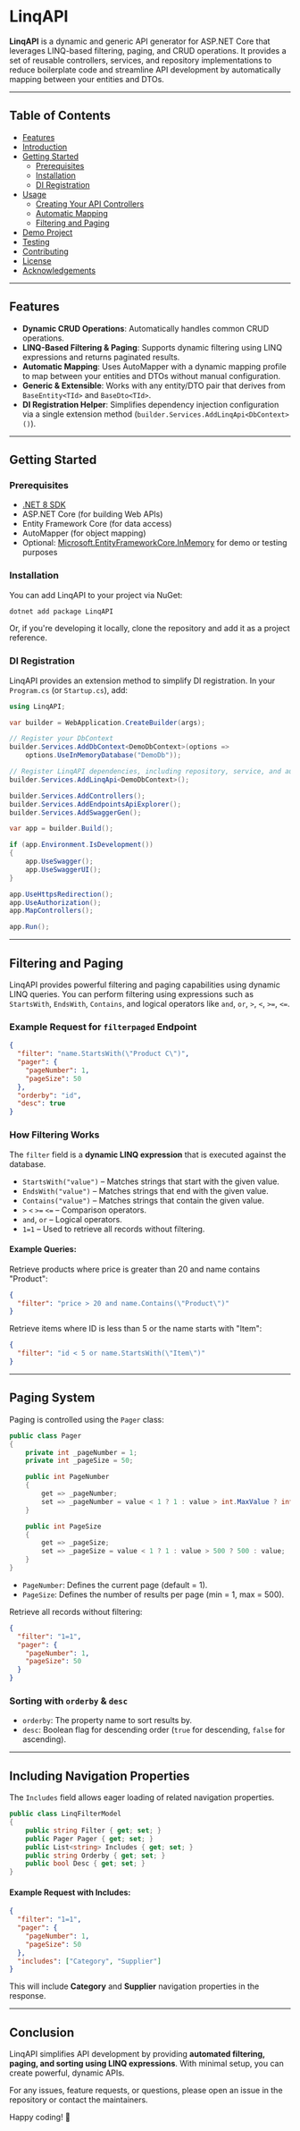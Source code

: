 # LinqAPI

**LinqAPI** is a dynamic and generic API generator for ASP.NET Core that leverages LINQ-based filtering, paging, and CRUD operations. It provides a set of reusable controllers, services, and repository implementations to reduce boilerplate code and streamline API development by automatically mapping between your entities and DTOs.

--- 

## Table of Contents

- [Features](#features)
- [Introduction](#introduction)
- [Getting Started](#getting-started)
  - [Prerequisites](#prerequisites)
  - [Installation](#installation)
  - [DI Registration](#di-registration)
- [Usage](#usage)
  - [Creating Your API Controllers](#creating-your-api-controllers)
  - [Automatic Mapping](#automatic-mapping)
  - [Filtering and Paging](#filtering-and-paging)
- [Demo Project](#demo-project)
- [Testing](#testing)
- [Contributing](#contributing)
- [License](#license)
- [Acknowledgements](#acknowledgements)

---

## Features

- **Dynamic CRUD Operations**: Automatically handles common CRUD operations.
- **LINQ-Based Filtering & Paging**: Supports dynamic filtering using LINQ expressions and returns paginated results.
- **Automatic Mapping**: Uses AutoMapper with a dynamic mapping profile to map between your entities and DTOs without manual configuration.
- **Generic & Extensible**: Works with any entity/DTO pair that derives from `BaseEntity<TId>` and `BaseDto<TId>`.
- **DI Registration Helper**: Simplifies dependency injection configuration via a single extension method (`builder.Services.AddLinqApi<DbContext>()`).

---

## Getting Started

### Prerequisites

- [.NET 8 SDK](https://dotnet.microsoft.com/download)
- ASP.NET Core  (for building Web APIs)
- Entity Framework Core (for data access)
- AutoMapper (for object mapping)
- Optional: [Microsoft.EntityFrameworkCore.InMemory](https://www.nuget.org/packages/Microsoft.EntityFrameworkCore.InMemory) for demo or testing purposes

### Installation

You can add LinqAPI to your project via NuGet:

```sh
dotnet add package LinqAPI
```

Or, if you're developing it locally, clone the repository and add it as a project reference.

### DI Registration

LinqAPI provides an extension method to simplify DI registration. In your `Program.cs` (or `Startup.cs`), add:

```csharp
using LinqAPI;

var builder = WebApplication.CreateBuilder(args);

// Register your DbContext
builder.Services.AddDbContext<DemoDbContext>(options =>
    options.UseInMemoryDatabase("DemoDb"));

// Register LinqAPI dependencies, including repository, service, and automatic mapping
builder.Services.AddLinqApi<DemoDbContext>();

builder.Services.AddControllers();
builder.Services.AddEndpointsApiExplorer();
builder.Services.AddSwaggerGen();

var app = builder.Build();

if (app.Environment.IsDevelopment())
{
    app.UseSwagger();
    app.UseSwaggerUI();
}

app.UseHttpsRedirection();
app.UseAuthorization();
app.MapControllers();

app.Run();
```

---

## Filtering and Paging

LinqAPI provides powerful filtering and paging capabilities using dynamic LINQ queries. You can perform filtering using expressions such as `StartsWith`, `EndsWith`, `Contains`, and logical operators like `and`, `or`, `>`, `<`, `>=`, `<=`.

### **Example Request for `filterpaged` Endpoint**

```json
{
  "filter": "name.StartsWith(\"Product C\")",
  "pager": {
    "pageNumber": 1,
    "pageSize": 50
  },
  "orderby": "id",
  "desc": true
}
```

### **How Filtering Works**
The `filter` field is a **dynamic LINQ expression** that is executed against the database.

- `StartsWith("value")` – Matches strings that start with the given value.
- `EndsWith("value")` – Matches strings that end with the given value.
- `Contains("value")` – Matches strings that contain the given value.
- `>` `<` `>=` `<=` – Comparison operators.
- `and`, `or` – Logical operators.
- `1=1` – Used to retrieve all records without filtering.

#### **Example Queries:**

Retrieve products where price is greater than 20 and name contains "Product":
```json
{
  "filter": "price > 20 and name.Contains(\"Product\")"
}
```
Retrieve items where ID is less than 5 or the name starts with "Item":
```json
{
  "filter": "id < 5 or name.StartsWith(\"Item\")"
}
```

---

## **Paging System**
Paging is controlled using the `Pager` class:

```csharp
public class Pager
{
    private int _pageNumber = 1;
    private int _pageSize = 50;

    public int PageNumber
    {
        get => _pageNumber;
        set => _pageNumber = value < 1 ? 1 : value > int.MaxValue ? int.MaxValue : value;
    }

    public int PageSize
    {
        get => _pageSize;
        set => _pageSize = value < 1 ? 1 : value > 500 ? 500 : value;
    }
}
```

- `PageNumber`: Defines the current page (default = 1).
- `PageSize`: Defines the number of results per page (min = 1, max = 500).

Retrieve all records without filtering:
```json
{
  "filter": "1=1",
  "pager": {
    "pageNumber": 1,
    "pageSize": 50
  }
}
```

### **Sorting with `orderby` & `desc`**
- `orderby`: The property name to sort results by.
- `desc`: Boolean flag for descending order (`true` for descending, `false` for ascending).

---

## **Including Navigation Properties**
The `Includes` field allows eager loading of related navigation properties.

```csharp
public class LinqFilterModel
{
    public string Filter { get; set; }
    public Pager Pager { get; set; }
    public List<string> Includes { get; set; }
    public string Orderby { get; set; }
    public bool Desc { get; set; }
}
```

#### **Example Request with Includes:**
```json
{
  "filter": "1=1",
  "pager": {
    "pageNumber": 1,
    "pageSize": 50
  },
  "includes": ["Category", "Supplier"]
}
```
This will include **Category** and **Supplier** navigation properties in the response.

---

## **Conclusion**
LinqAPI simplifies API development by providing **automated filtering, paging, and sorting using LINQ expressions**. With minimal setup, you can create powerful, dynamic APIs.

For any issues, feature requests, or questions, please open an issue in the repository or contact the maintainers.

Happy coding! 🚀
